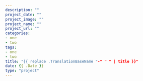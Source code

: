 ```yaml
---
description: ""
project_date: ""
project_image: ""
project_name: ""
project_url: ""
categories:
- one
- two
tags:
- one
- two
title: "{{ replace .TranslationBaseName "-" " " | title }}"
date: {{ .Date }}
type: "project"
---
```


